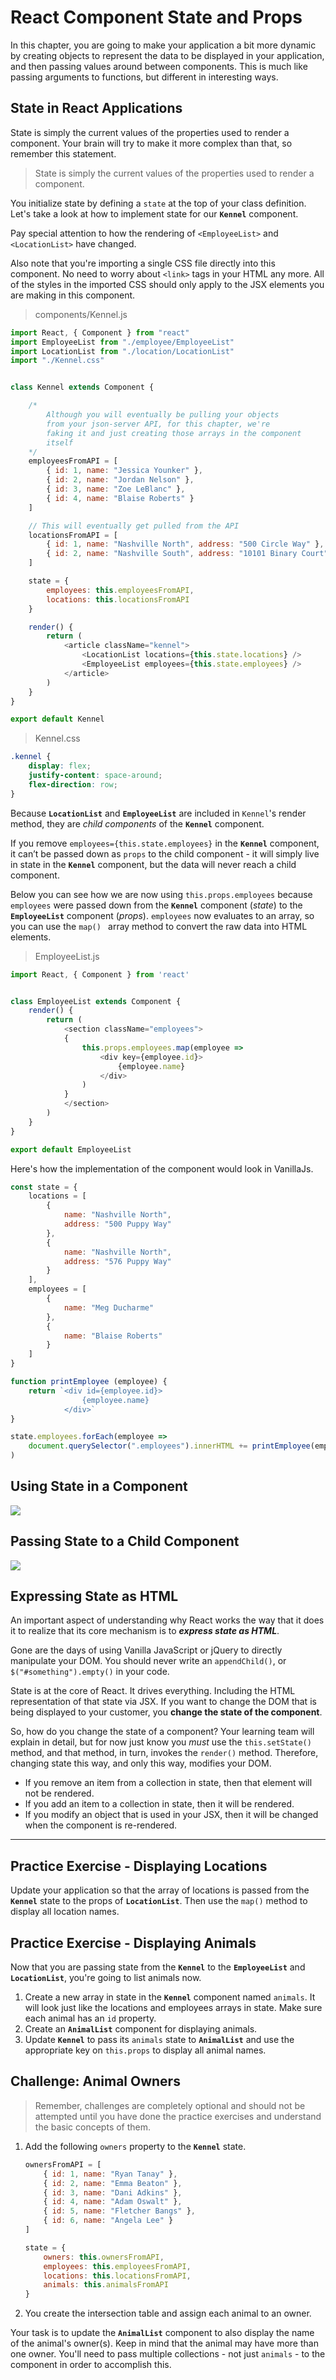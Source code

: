 # React Component State and Props

In this chapter, you are going to make your application a bit more dynamic by creating objects to represent the data to be displayed in your application, and then passing values around between components. This is much like passing arguments to functions, but different in interesting ways.

## State in React Applications

State is simply the current values of the properties used to render a component. Your brain will try to make it more complex than that, so remember this statement.

> State is simply the current values of the properties used to render a component.

You initialize state by defining a `state` at the top of your class definition. Let's take a look at how to implement state for our **`Kennel`** component.

Pay special attention to how the rendering of `<EmployeeList>` and `<LocationList>` have changed.

Also note that you're importing a single CSS file directly into this component. No need to worry about `<link>` tags in your HTML any more. All of the styles in the imported CSS should only apply to the JSX elements you are making in this component.

> components/Kennel.js

```js
import React, { Component } from "react"
import EmployeeList from "./employee/EmployeeList"
import LocationList from "./location/LocationList"
import "./Kennel.css"


class Kennel extends Component {

    /*
        Although you will eventually be pulling your objects
        from your json-server API, for this chapter, we're
        faking it and just creating those arrays in the component
        itself
    */
    employeesFromAPI = [
        { id: 1, name: "Jessica Younker" },
        { id: 2, name: "Jordan Nelson" },
        { id: 3, name: "Zoe LeBlanc" },
        { id: 4, name: "Blaise Roberts" }
    ]

    // This will eventually get pulled from the API
    locationsFromAPI = [
        { id: 1, name: "Nashville North", address: "500 Circle Way" },
        { id: 2, name: "Nashville South", address: "10101 Binary Court" }
    ]

    state = {
        employees: this.employeesFromAPI,
        locations: this.locationsFromAPI
    }

    render() {
        return (
            <article className="kennel">
                <LocationList locations={this.state.locations} />
                <EmployeeList employees={this.state.employees} />
            </article>
        )
    }
}

export default Kennel
```

> Kennel.css

```css
.kennel {
    display: flex;
    justify-content: space-around;
    flex-direction: row;
}
```

Because **`LocationList`** and **`EmployeeList`** are included in `Kennel`'s render method, they are _child components_ of the **`Kennel`** component.

If you remove `employees={this.state.employees}` in the **`Kennel`** component, it can’t be passed down as `props` to the child component - it will simply live in state in the **`Kennel`** component, but the data will never reach a child component.

Below you can see how we are now using `this.props.employees` because `employees` were passed down from the  **`Kennel`** component (_state_) to the  **`EmployeeList`** component (_props_). `employees` now evaluates to an array, so you can use the `map() ` array method to convert the raw data into HTML elements.


> EmployeeList.js

```js
import React, { Component } from 'react'


class EmployeeList extends Component {
    render() {
        return (
            <section className="employees">
            {
                this.props.employees.map(employee =>
                    <div key={employee.id}>
                        {employee.name}
                    </div>
                )
            }
            </section>
        )
    }
}

export default EmployeeList
```

Here's how the implementation of the component would look in VanillaJs.

```js
const state = {
    locations = [
        {
            name: "Nashville North",
            address: "500 Puppy Way"
        },
        {
            name: "Nashville North",
            address: "576 Puppy Way"
        }
    ],
    employees = [
        {
            name: "Meg Ducharme"
        },
        {
            name: "Blaise Roberts"
        }
    ]
}

function printEmployee (employee) {
    return `<div id={employee.id}>
                {employee.name}
            </div>`
}

state.employees.forEach(employee =>
    document.querySelector(".employees").innerHTML += printEmployee(employee)
)
```

## Using State in a Component

![](./images/state.png)

## Passing State to a Child Component

![](./images/statetoprops.png)

## Expressing State as HTML

An important aspect of understanding why React works the way that it does it to realize that its core mechanism is to **_express state as HTML_**.

Gone are the days of using Vanilla JavaScript or jQuery to directly manipulate your DOM. You should never write an `appendChild()`, or `$("#something").empty()` in your code.

State is at the core of React. It drives everything. Including the HTML representation of that state via JSX. If you want to change the DOM that is being displayed to your customer, you **change the state of the component**.

So, how do you change the state of a component? Your learning team will explain in detail, but for now just know you _must_ use the `this.setState()` method, and that method, in turn, invokes the `render()` method. Therefore, changing state this way, and only this way, modifies your DOM.

* If you remove an item from a collection in state, then that element will not be rendered.
* If you add an item to a collection in state, then it will be rendered.
* If you modify an object that is used in your JSX, then it will be changed when the component is re-rendered.

---

## Practice Exercise - Displaying Locations

Update your application so that the array of locations is passed from the **`Kennel`** state to the props of **`LocationList`**. Then use the `map()` method to display all location names.

## Practice Exercise - Displaying Animals

Now that you are passing state from the **`Kennel`** to the **`EmployeeList`** and **`LocationList`**, you're going to list animals now.

1. Create a new array in state in the **`Kennel`** component named `animals`. It will look just like the locations and employees arrays in state. Make sure each animal has an `id` property.
2. Create an **`AnimalList`** component for displaying animals.
3. Update **`Kennel`** to pass its `animals` state to **`AnimalList`** and use the appropriate key on `this.props` to display all animal names.

## Challenge: Animal Owners

> Remember, challenges are completely optional and should not be attempted until you have done the practice exercises and understand the basic concepts of them.

1. Add the following `owners` property to the **`Kennel`** state.
    ```js
    ownersFromAPI = [
        { id: 1, name: "Ryan Tanay" },
        { id: 2, name: "Emma Beaton" },
        { id: 3, name: "Dani Adkins" },
        { id: 4, name: "Adam Oswalt" },
        { id: 5, name: "Fletcher Bangs" },
        { id: 6, name: "Angela Lee" }
    ]

    state = {
        owners: this.ownersFromAPI,
        employees: this.employeesFromAPI,
        locations: this.locationsFromAPI,
        animals: this.animalsFromAPI
    }
    ```
1. You create the intersection table and assign each animal to an owner.

Your task is to update the **`AnimalList`** component to also display the name of the animal's owner(s). Keep in mind that the animal may have more than one owner. You'll need to pass multiple collections - not just `animals` - to the component in order to accomplish this.
